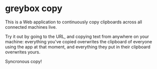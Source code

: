 # greybox copy
This is a Web application to continuously copy clipboards across all connected machines live.

Try it out by going to the URL, and copying text from anywhere on your machine: everything you've copied overwrites the clipboard of everyone using the app at that moment, and everything they put in their clipboard overwrites yours.

Syncronous copy!
